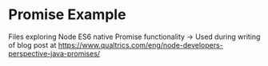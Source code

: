 # Promise Example

Files exploring Node ES6 native Promise functionality
  -> Used during writing of blog post at https://www.qualtrics.com/eng/node-developers-perspective-java-promises/
